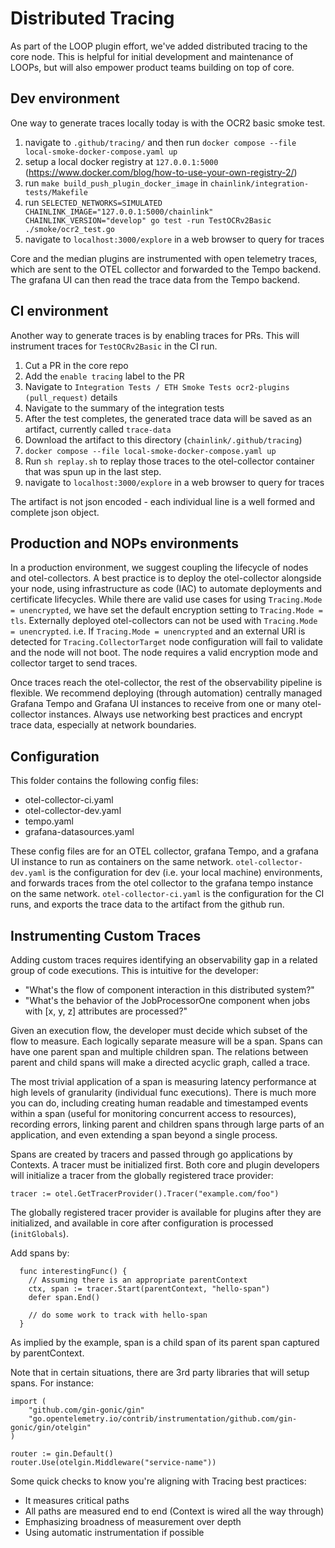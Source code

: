 # Distributed Tracing

As part of the LOOP plugin effort, we've added distributed tracing to the core node. This is helpful for initial development and maintenance of LOOPs, but will also empower product teams building on top of core. 

## Dev environment

One way to generate traces locally today is with the OCR2 basic smoke test. 

1. navigate to `.github/tracing/` and then run `docker compose --file local-smoke-docker-compose.yaml up`
2. setup a local docker registry at `127.0.0.1:5000` (https://www.docker.com/blog/how-to-use-your-own-registry-2/)
3. run `make build_push_plugin_docker_image` in `chainlink/integration-tests/Makefile`
4. run `SELECTED_NETWORKS=SIMULATED CHAINLINK_IMAGE="127.0.0.1:5000/chainlink" CHAINLINK_VERSION="develop" go test -run TestOCRv2Basic ./smoke/ocr2_test.go`
5. navigate to `localhost:3000/explore` in a web browser to query for traces

Core and the median plugins are instrumented with open telemetry traces, which are sent to the OTEL collector and forwarded to the Tempo backend. The grafana UI can then read the trace data from the Tempo backend.



## CI environment

Another way to generate traces is by enabling traces for PRs. This will instrument traces for `TestOCRv2Basic` in the CI run. 

1. Cut a PR in the core repo
2. Add the `enable tracing` label to the PR
3. Navigate to `Integration Tests / ETH Smoke Tests ocr2-plugins (pull_request)` details
4. Navigate to the summary of the integration tests
5. After the test completes, the generated trace data will be saved as an artifact, currently called `trace-data`
6. Download the artifact to this directory (`chainlink/.github/tracing`)
7. `docker compose --file local-smoke-docker-compose.yaml up`
8. Run `sh replay.sh` to replay those traces to the otel-collector container that was spun up in the last step. 
9. navigate to `localhost:3000/explore` in a web browser to query for traces

The artifact is not json encoded - each individual line is a well formed and complete json object.


## Production and NOPs environments

In a production environment, we suggest coupling the lifecycle of nodes and otel-collectors. A best practice is to deploy the otel-collector alongside your node, using infrastructure as code (IAC) to automate deployments and certificate lifecycles. While there are valid use cases for using `Tracing.Mode = unencrypted`, we have set the default encryption setting to `Tracing.Mode = tls`. Externally deployed otel-collectors can not be used with `Tracing.Mode = unencrypted`. i.e. If `Tracing.Mode = unencrypted` and an external URI is detected for `Tracing.CollectorTarget` node configuration will fail to validate and the node will not boot. The node requires a valid encryption mode and collector target to send traces.

Once traces reach the otel-collector, the rest of the observability pipeline is flexible. We recommend deploying (through automation) centrally managed Grafana Tempo and Grafana UI instances to receive from one or many otel-collector instances. Always use networking best practices and encrypt trace data, especially at network boundaries.

## Configuration
This folder contains the following config files:
* otel-collector-ci.yaml
* otel-collector-dev.yaml
* tempo.yaml
* grafana-datasources.yaml

These config files are for an OTEL collector, grafana Tempo, and a grafana UI instance to run as containers on the same network.
`otel-collector-dev.yaml` is the configuration for dev (i.e. your local machine) environments, and forwards traces from the otel collector to the grafana tempo instance on the same network. 
`otel-collector-ci.yaml` is the configuration for the CI runs, and exports the trace data to the artifact from the github run.

## Instrumenting Custom Traces

Adding custom traces requires identifying an observability gap in a related group of code executions. This is intuitive for the developer:

- "What's the flow of component interaction in this distributed system?"
- "What's the behavior of the JobProcessorOne component when jobs with [x, y, z] attributes are processed?"

Given an execution flow, the developer must decide which subset of the flow to measure. Each logically separate measure will be a span. Spans can have one parent span and multiple children span. The relations between parent and child spans will make a directed acyclic graph, called a trace.

The most trivial application of a span is measuring latency performance at high levels of granularity (individual func executions). There is much more you can do, including creating human readable and timestamped events within a span (useful for monitoring concurrent access to resources), recording errors, linking parent and children spans through large parts of an application, and even extending a span beyond a single process.

Spans are created by tracers and passed through go applications by Contexts. A tracer must be initialized first. Both core and plugin developers will initialize a tracer from the globally registered trace provider:

```
tracer := otel.GetTracerProvider().Tracer("example.com/foo")
```

The globally registered tracer provider is available for plugins after they are initialized, and available in core after configuration is processed (`initGlobals`).

Add spans by:
```
  func interestingFunc() {
    // Assuming there is an appropriate parentContext
	ctx, span := tracer.Start(parentContext, "hello-span")
	defer span.End()

	// do some work to track with hello-span
  }
```
As implied by the example, span is a child span of its parent span captured by parentContext.


Note that in certain situations, there are 3rd party libraries that will setup spans. For instance:

```
import (
	"github.com/gin-gonic/gin"
	"go.opentelemetry.io/contrib/instrumentation/github.com/gin-gonic/gin/otelgin"
)

router := gin.Default()
router.Use(otelgin.Middleware("service-name"))
```

Some quick checks to know you're aligning with Tracing best practices:
- It measures critical paths
- All paths are measured end to end (Context is wired all the way through)
- Emphasizing broadness of measurement over depth
- Using automatic instrumentation if possible
